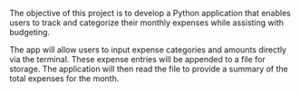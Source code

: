 The objective of this project is to develop a Python application that enables users to track and categorize their monthly expenses while assisting with budgeting. 

The app will allow users to input expense categories and amounts directly via the terminal. These expense entries will be appended to a file for storage. The application will then read the file to provide a summary of the total expenses for the month.
